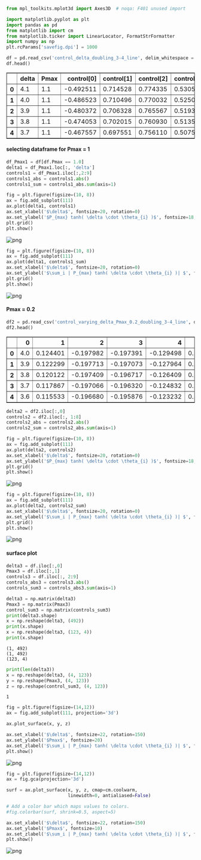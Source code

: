 

```python
from mpl_toolkits.mplot3d import Axes3D  # noqa: F401 unused import

import matplotlib.pyplot as plt
import pandas as pd
from matplotlib import cm
from matplotlib.ticker import LinearLocator, FormatStrFormatter
import numpy as np
plt.rcParams['savefig.dpi'] = 1000
```


```python
df = pd.read_csv('control_delta_doubling_3-4_line', delim_whitespace = True)
df.head()
```




<div>
<style scoped>
    .dataframe tbody tr th:only-of-type {
        vertical-align: middle;
    }

    .dataframe tbody tr th {
        vertical-align: top;
    }

    .dataframe thead th {
        text-align: right;
    }
</style>
<table border="1" class="dataframe">
  <thead>
    <tr style="text-align: right;">
      <th></th>
      <th>delta</th>
      <th>Pmax</th>
      <th>control[0]</th>
      <th>control[1]</th>
      <th>control[2]</th>
      <th>control[3]</th>
      <th>control[4]</th>
      <th>control[5]</th>
      <th>control[6]</th>
      <th>control[7]</th>
    </tr>
  </thead>
  <tbody>
    <tr>
      <th>0</th>
      <td>4.1</td>
      <td>1.1</td>
      <td>-0.492511</td>
      <td>0.714528</td>
      <td>0.774335</td>
      <td>0.530559</td>
      <td>-0.717260</td>
      <td>-0.806918</td>
      <td>0.714528</td>
      <td>-0.717260</td>
    </tr>
    <tr>
      <th>1</th>
      <td>4.0</td>
      <td>1.1</td>
      <td>-0.486523</td>
      <td>0.710496</td>
      <td>0.770032</td>
      <td>0.525033</td>
      <td>-0.713260</td>
      <td>-0.803013</td>
      <td>0.710496</td>
      <td>-0.713260</td>
    </tr>
    <tr>
      <th>2</th>
      <td>3.9</td>
      <td>1.1</td>
      <td>-0.480372</td>
      <td>0.706328</td>
      <td>0.765567</td>
      <td>0.519354</td>
      <td>-0.709125</td>
      <td>-0.798954</td>
      <td>0.706328</td>
      <td>-0.709125</td>
    </tr>
    <tr>
      <th>3</th>
      <td>3.8</td>
      <td>1.1</td>
      <td>-0.474053</td>
      <td>0.702015</td>
      <td>0.760930</td>
      <td>0.513515</td>
      <td>-0.704845</td>
      <td>-0.794733</td>
      <td>0.702015</td>
      <td>-0.704845</td>
    </tr>
    <tr>
      <th>4</th>
      <td>3.7</td>
      <td>1.1</td>
      <td>-0.467557</td>
      <td>0.697551</td>
      <td>0.756110</td>
      <td>0.507509</td>
      <td>-0.700414</td>
      <td>-0.790337</td>
      <td>0.697551</td>
      <td>-0.700414</td>
    </tr>
  </tbody>
</table>
</div>



#### selecting dataframe for Pmax = 1


```python
df_Pmax1 = df[df.Pmax == 1.0]
delta1 = df_Pmax1.loc[:, 'delta']
controls1 = df_Pmax1.iloc[:,2:9]
controls1_abs = controls1.abs()
controls1_sum = controls1_abs.sum(axis=1)
```


```python
fig = plt.figure(figsize=(10, 8))
ax = fig.add_subplot(111)
ax.plot(delta1, controls1)
ax.set_xlabel('$\delta$', fontsize=20, rotation=0)
ax.set_ylabel('$P_{max} tanh( \delta \cdot \theta_{i} )$', fontsize=18, rotation=90)
plt.grid()
plt.show()
```


![png](output_4_0.png)



```python
fig = plt.figure(figsize=(10, 8))
ax = fig.add_subplot(111)
ax.plot(delta1, controls1_sum)
ax.set_xlabel('$\delta$', fontsize=20, rotation=0)
ax.set_ylabel('$\sum_i | P_{max} tanh( \delta \cdot \theta_{i} )| $', fontsize=18, rotation=90)
plt.grid()
plt.show()
```


![png](output_5_0.png)


#### Pmax = 0.2


```python
df2 = pd.read_csv('control_varying_delta_Pmax_0.2_doubling_3-4_line', delim_whitespace = True, header = None)
df2.head()
```




<div>
<style scoped>
    .dataframe tbody tr th:only-of-type {
        vertical-align: middle;
    }

    .dataframe tbody tr th {
        vertical-align: top;
    }

    .dataframe thead th {
        text-align: right;
    }
</style>
<table border="1" class="dataframe">
  <thead>
    <tr style="text-align: right;">
      <th></th>
      <th>0</th>
      <th>1</th>
      <th>2</th>
      <th>3</th>
      <th>4</th>
      <th>5</th>
      <th>6</th>
      <th>7</th>
      <th>8</th>
    </tr>
  </thead>
  <tbody>
    <tr>
      <th>0</th>
      <td>4.0</td>
      <td>0.124401</td>
      <td>-0.197982</td>
      <td>-0.197391</td>
      <td>-0.129498</td>
      <td>0.199401</td>
      <td>0.199650</td>
      <td>-0.197982</td>
      <td>0.199401</td>
    </tr>
    <tr>
      <th>1</th>
      <td>3.9</td>
      <td>0.122299</td>
      <td>-0.197713</td>
      <td>-0.197073</td>
      <td>-0.127964</td>
      <td>0.199291</td>
      <td>0.199581</td>
      <td>-0.197713</td>
      <td>0.199291</td>
    </tr>
    <tr>
      <th>2</th>
      <td>3.8</td>
      <td>0.120122</td>
      <td>-0.197409</td>
      <td>-0.196717</td>
      <td>-0.126409</td>
      <td>0.199161</td>
      <td>0.199499</td>
      <td>-0.197409</td>
      <td>0.199161</td>
    </tr>
    <tr>
      <th>3</th>
      <td>3.7</td>
      <td>0.117867</td>
      <td>-0.197066</td>
      <td>-0.196320</td>
      <td>-0.124832</td>
      <td>0.199008</td>
      <td>0.199400</td>
      <td>-0.197066</td>
      <td>0.199008</td>
    </tr>
    <tr>
      <th>4</th>
      <td>3.6</td>
      <td>0.115533</td>
      <td>-0.196680</td>
      <td>-0.195876</td>
      <td>-0.123232</td>
      <td>0.198826</td>
      <td>0.199283</td>
      <td>-0.196680</td>
      <td>0.198826</td>
    </tr>
  </tbody>
</table>
</div>




```python
delta2 = df2.iloc[:,0]
controls2 = df2.iloc[:, 1:8]
controls2_abs = controls2.abs()
controls2_sum = controls2_abs.sum(axis=1)
```


```python
fig = plt.figure(figsize=(10, 8))
ax = fig.add_subplot(111)
ax.plot(delta2, controls2)
ax.set_xlabel('$\delta$', fontsize=20, rotation=0)
ax.set_ylabel('$P_{max} tanh( \delta \cdot \theta_{i} )$', fontsize=18, rotation=90)
plt.grid()
plt.show()
```


![png](output_9_0.png)



```python
fig = plt.figure(figsize=(10, 8))
ax = fig.add_subplot(111)
ax.plot(delta2, controls2_sum)
ax.set_xlabel('$\delta$', fontsize=20, rotation=0)
ax.set_ylabel('$\sum_i | P_{max} tanh( \delta \cdot \theta_{i} )| $', fontsize=18, rotation=90)
plt.grid()
plt.show()
```


![png](output_10_0.png)


#### surface plot


```python
delta3 = df.iloc[:,0]
Pmax3 = df.iloc[:,1]
controls3 = df.iloc[:, 2:9]
controls_abs3 = controls3.abs()
controls_sum3 = controls_abs3.sum(axis=1)
```


```python
delta3 = np.matrix(delta3)
Pmax3 = np.matrix(Pmax3)
control_sum3 = np.matrix(controls_sum3)
print(delta3.shape)
x = np.reshape(delta3, (492))
print(x.shape)
x = np.reshape(delta3, (123, 4))
print(x.shape)
```

    (1, 492)
    (1, 492)
    (123, 4)



```python
print(len(delta3))
x = np.reshape(delta3, (4, 123))
y = np.reshape(Pmax3, (4, 123))
z = np.reshape(control_sum3, (4, 123))
```

    1



```python
fig = plt.figure(figsize=(14,12))
ax = fig.add_subplot(111, projection='3d')

ax.plot_surface(x, y, z)

ax.set_xlabel('$\delta$', fontsize=22, rotation=150)
ax.set_ylabel('$Pmax$', fontsize=20)
ax.set_zlabel('$\sum_i | P_{max} tanh( \delta \cdot \theta_{i} )| $', fontsize=20, rotation=60)
plt.show()
```


![png](output_15_0.png)



```python
fig = plt.figure(figsize=(14,12))
ax = fig.gca(projection='3d')

surf = ax.plot_surface(x, y, z, cmap=cm.coolwarm,
                       linewidth=0, antialiased=False)

# Add a color bar which maps values to colors.
#fig.colorbar(surf, shrink=0.5, aspect=5)

ax.set_xlabel('$\delta$', fontsize=22, rotation=150)
ax.set_ylabel('$Pmax$', fontsize=10)
ax.set_zlabel('$\sum_i | P_{max} tanh( \delta \cdot \theta_{i} )| $', fontsize=10, rotation=60)
plt.show()
```


![png](output_16_0.png)

